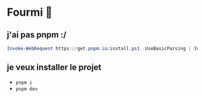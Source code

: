 # Fourmi 🐜

## j'ai pas pnpm :/

```ps1
Invoke-WebRequest https://get.pnpm.io/install.ps1 -UseBasicParsing | Invoke-Expression
```

## je veux installer le projet

- `pnpm i`
- `pnpm dev`
